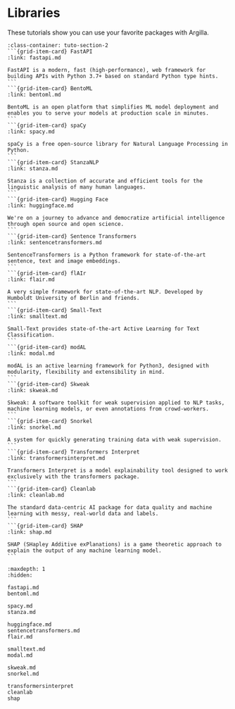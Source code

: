 # Libraries

These tutorials show you can use your favorite packages with Argilla.

````{grid} 1 1 2 2
:class-container: tuto-section-2
```{grid-item-card} FastAPI
:link: fastapi.md

FastAPI is a modern, fast (high-performance), web framework for building APIs with Python 3.7+ based on standard Python type hints.
```
```{grid-item-card} BentoML
:link: bentoml.md

BentoML is an open platform that simplifies ML model deployment and enables you to serve your models at production scale in minutes.
```
```{grid-item-card} spaCy
:link: spacy.md

spaCy is a free open-source library for Natural Language Processing in Python.
```
```{grid-item-card} StanzaNLP
:link: stanza.md

Stanza is a collection of accurate and efficient tools for the linguistic analysis of many human languages.
```
```{grid-item-card} Hugging Face
:link: huggingface.md

We're on a journey to advance and democratize artificial intelligence through open source and open science.
```
```{grid-item-card} Sentence Transformers
:link: sentencetransformers.md

SentenceTransformers is a Python framework for state-of-the-art sentence, text and image embeddings.
```
```{grid-item-card} flAIr
:link: flair.md

A very simple framework for state-of-the-art NLP. Developed by Humboldt University of Berlin and friends.
```
```{grid-item-card} Small-Text
:link: smalltext.md

Small-Text provides state-of-the-art Active Learning for Text Classification.
```
```{grid-item-card} modAL
:link: modal.md

modAL is an active learning framework for Python3, designed with modularity, flexibility and extensibility in mind.
```
```{grid-item-card} Skweak
:link: skweak.md

Skweak: A software toolkit for weak supervision applied to NLP tasks, machine learning models, or even annotations from crowd-workers.
```
```{grid-item-card} Snorkel
:link: snorkel.md

A system for quickly generating training data with weak supervision.
```
```{grid-item-card} Transformers Interpret
:link: transformersinterpret.md

Transformers Interpret is a model explainability tool designed to work exclusively with the transformers package.
```
```{grid-item-card} Cleanlab
:link: cleanlab.md

The standard data-centric AI package for data quality and machine learning with messy, real-world data and labels.
```
```{grid-item-card} SHAP
:link: shap.md

SHAP (SHapley Additive exPlanations) is a game theoretic approach to explain the output of any machine learning model.
```
````

```{toctree}
:maxdepth: 1
:hidden:

fastapi.md
bentoml.md

spacy.md
stanza.md

huggingface.md
sentencetransformers.md
flair.md

smalltext.md
modal.md

skweak.md
snorkel.md

transformersinterpret
cleanlab
shap
```
